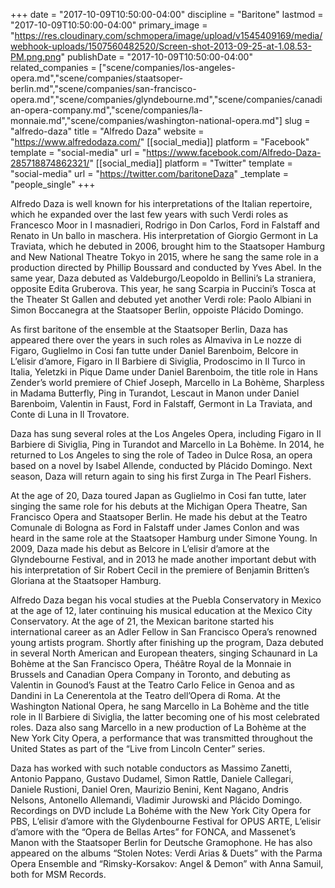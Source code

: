 +++
date = "2017-10-09T10:50:00-04:00"
discipline = "Baritone"
lastmod = "2017-10-09T10:50:00-04:00"
primary_image = "https://res.cloudinary.com/schmopera/image/upload/v1545409169/media/webhook-uploads/1507560482520/Screen-shot-2013-09-25-at-1.08.53-PM.png.png"
publishDate = "2017-10-09T10:50:00-04:00"
related_companies = ["scene/companies/los-angeles-opera.md","scene/companies/staatsoper-berlin.md","scene/companies/san-francisco-opera.md","scene/companies/glyndebourne.md","scene/companies/canadian-opera-company.md","scene/companies/la-monnaie.md","scene/companies/washington-national-opera.md"]
slug = "alfredo-daza"
title = "Alfredo Daza"
website = "https://www.alfredodaza.com/"
[[social_media]]
platform = "Facebook"
template = "social-media"
url = "https://www.facebook.com/Alfredo-Daza-285718874862321/"
[[social_media]]
platform = "Twitter"
template = "social-media"
url = "https://twitter.com/baritoneDaza"
_template = "people_single"
+++

Alfredo Daza is well known for his interpretations of the Italian repertoire, which he expanded over the last few years with such Verdi roles as Francesco Moor in I masnadieri, Rodrigo in Don Carlos, Ford in Falstaff and Renato in Un ballo in maschera. His interpretation of Giorgio Germont in La Traviata, which he debuted in 2006, brought him to the Staatsoper Hamburg and New National Theatre Tokyo in 2015, where he sang the same role in a production directed by Phillip Boussard and conducted by Yves Abel. In the same year, Daza debuted as Valdeburgo/Leopoldo in Bellini’s La straniera, opposite Edita Gruberova. This year, he sang Scarpia in Puccini’s Tosca at the Theater St Gallen and debuted yet another Verdi role: Paolo Albiani in Simon Boccanegra at the Staatsoper Berlin, oppoiste Plácido Domingo.

As first baritone of the ensemble at the Staatsoper Berlin, Daza has appeared there over the years in such roles as Almaviva in Le nozze di Figaro, Guglielmo in Cosi fan tutte under Daniel Barenboim, Belcore in L’elisir d’amore, Figaro in Il Barbiere di Siviglia, Prodoscimo in Il Turco in Italia, Yeletzki in Pique Dame under Daniel Barenboim, the title role in Hans Zender’s world premiere of Chief Joseph, Marcello in La Bohème, Sharpless in Madama Butterfly, Ping in Turandot, Lescaut in Manon under Daniel Barenboim, Valentin in Faust, Ford in Falstaff, Germont in La Traviata, and Conte di Luna in Il Trovatore.

Daza has sung several roles at the Los Angeles Opera, including Figaro in Il Barbiere di Siviglia, Ping in Turandot and Marcello in La Bohème. In 2014, he returned to Los Angeles to sing the role of Tadeo in Dulce Rosa, an opera based on a novel by Isabel Allende, conducted by Plácido Domingo. Next season, Daza will return again to sing his first Zurga in The Pearl Fishers.

At the age of 20, Daza toured Japan as Guglielmo in Cosi fan tutte, later singing the same role for his debuts at the Michigan Opera Theatre, San Francisco Opera and Staatsoper Berlin. He made his debut at the Teatro Comunale di Bologna as Ford in Falstaff under James Conlon and was heard in the same role at the Staatsoper Hamburg under Simone Young. In 2009, Daza made his debut as Belcore in L’elisir d’amore at the Glyndebourne Festival, and in 2013 he made another important debut with his interpretation of Sir Robert Cecil in the premiere of Benjamin Britten’s Gloriana at the Staatsoper Hamburg.

Alfredo Daza began his vocal studies at the Puebla Conservatory in Mexico at the age of 12, later continuing his musical education at the Mexico City Conservatory. At the age of 21, the Mexican baritone started his international career as an Adler Fellow in San Francisco Opera’s renowned young artists program. Shortly after finishing up the program, Daza debuted in several North American and European theaters, singing Schaunard in La Bohème at the San Francisco Opera, Théâtre Royal de la Monnaie in Brussels and Canadian Opera Company in Toronto, and debuting as Valentin in Gounod’s Faust at the Teatro Carlo Felice in Genoa and as Dandini in La Cenerentola at the Teatro dell’Opera di Roma. At the Washington National Opera, he sang Marcello in La Bohème and the title role in Il Barbiere di Siviglia, the latter becoming one of his most celebrated roles. Daza also sang Marcello in a new production of La Bohème at the New York City Opera, a performance that was transmitted throughout the United States as part of the “Live from Lincoln Center” series.

Daza has worked with such notable conductors as Massimo Zanetti, Antonio Pappano, Gustavo Dudamel, Simon Rattle, Daniele Callegari, Daniele Rustioni, Daniel Oren, Maurizio Benini, Kent Nagano, Andris Nelsons, Antonello Allemandi, Vladimir Jurowski and Plácido Domingo. Recordings on DVD include La Bohéme with the New York City Opera for PBS, L’elisir d’amore with the Glydenbourne Festival for OPUS ARTE, L’elisir d’amore with the “Opera de Bellas Artes” for FONCA, and Massenet’s Manon with the Staatsoper Berlin for Deutsche Gramophone. He has also appeared on the albums “Stolen Notes: Verdi Arias & Duets” with the Parma Opera Ensemble and “Rimsky-Korsakov: Angel & Demon” with Anna Samuil, both for MSM Records.

